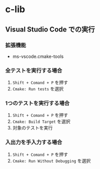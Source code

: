 # c-lib

## Visual Studio Code での実行

### 拡張機能

- ms-vscode.cmake-tools

### 全テストを実行する場合

1. `Shift + Comand + P` を押す
2. `Cmake: Run tests` を選択

### 1つのテストを実行する場合

1. `Shift + Comand + P` を押す
2. `Cmake: Build Target` を選択
3. 対象のテストを実行

### 入出力を手入力する場合

1. `Shift + Comand + P` を押す
2. `Cmake: Run Without Debugging` を選択
